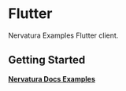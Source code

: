 # Flutter

Nervatura Examples Flutter client.

## Getting Started

[**Nervatura Docs Examples**](https://nervatura.github.io/nervatura/docs/start/examples/)
